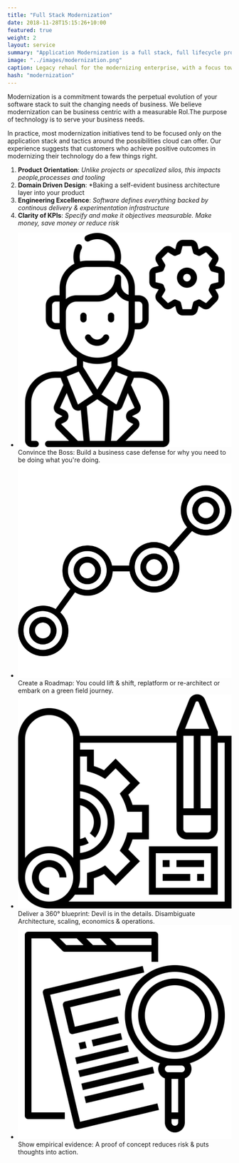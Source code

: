 ```yaml
---
title: "Full Stack Modernization"
date: 2018-11-28T15:15:26+10:00
featured: true
weight: 2
layout: service
summary: "Application Modernization is a full stack, full lifecycle problem requiring paradigm shifts across people, process & tooling. Platformatory brings the advance guard to make your team battle ready." 
image: "../images/modernization.png"
caption: Legacy rehaul for the modernizing enterprise, with a focus towards the cloud
hash: "modernization"
---
```


Modernization is a commitment towards the perpetual evolution of your software stack to suit the changing needs of business. We believe modernization can be business centric with a measurable RoI.The purpose of technology is to serve your business needs.

In practice, most modernization initiatives tend to be focused only on the application stack and tactics around the possibilities cloud can offer. Our experience suggests that customers who achieve positive outcomes in modernizing their technology do a few things right.

1. **Product Orientation**: *Unlike projects or specalized silos, this impacts people,processes and tooling*
2. **Domain Driven Design**: *Baking a self-evident business architecture layer into your product
3. **Engineering Excellence**: *Software defines everything backed by continous delivery & experimentation infrastructure*
4. **Clarity of KPIs**: *Specify and make it objectives measurable. Make money, save money or reduce risk* 


* <span class="icon-serv text-center"><img src="../images/icons/boss.svg" /></span>Convince the Boss: Build a business case defense for why you need to be doing what you're doing.
* <span class="icon-serv text-center"><img src="../images/icons/roadmap.svg" /></span>Create a Roadmap: You could lift & shift, replatform or re-architect or embark on a green field journey. 
* <span class="icon-serv text-center"><img src="../images/icons/blueprint.svg" /></span>Deliver a 360° blueprint:  Devil is in the details. Disambiguate Architecture, scaling, economics & operations.
* <span class="icon-serv text-center"><img src="../images/icons/evidence.svg" /></span>Show empirical evidence: A proof of concept reduces risk & puts thoughts into action.
